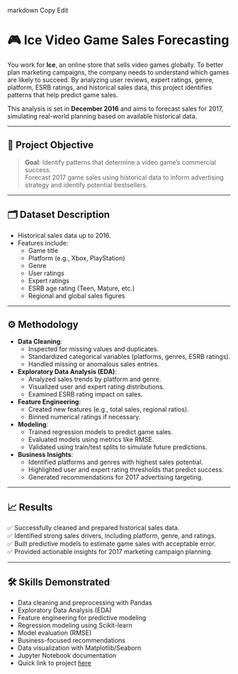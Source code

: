 
markdown
Copy
Edit
# 🎮 Ice Video Game Sales Forecasting

You work for **Ice**, an online store that sells video games globally. To better plan marketing campaigns, the company needs to understand which games are likely to succeed. By analyzing user reviews, expert ratings, genre, platform, ESRB ratings, and historical sales data, this project identifies patterns that help predict game sales.  

This analysis is set in **December 2016** and aims to forecast sales for 2017, simulating real-world planning based on available historical data.

---

## 📌 Project Objective

> **Goal**: Identify patterns that determine a video game’s commercial success.  
> Forecast 2017 game sales using historical data to inform advertising strategy and identify potential bestsellers.

---

## 🗂️ Dataset Description

- Historical sales data up to 2016.
- Features include:
  - Game title
  - Platform (e.g., Xbox, PlayStation)
  - Genre
  - User ratings
  - Expert ratings
  - ESRB age rating (Teen, Mature, etc.)
  - Regional and global sales figures

---

## ⚙️ Methodology

- **Data Cleaning**:
  - Inspected for missing values and duplicates.
  - Standardized categorical variables (platforms, genres, ESRB ratings).
  - Handled missing or anomalous sales entries.
- **Exploratory Data Analysis (EDA)**:
  - Analyzed sales trends by platform and genre.
  - Visualized user and expert rating distributions.
  - Examined ESRB rating impact on sales.
- **Feature Engineering**:
  - Created new features (e.g., total sales, regional ratios).
  - Binned numerical ratings if necessary.
- **Modeling**:
  - Trained regression models to predict game sales.
  - Evaluated models using metrics like RMSE.
  - Validated using train/test splits to simulate future predictions.
- **Business Insights**:
  - Identified platforms and genres with highest sales potential.
  - Highlighted user and expert rating thresholds that predict success.
  - Generated recommendations for 2017 advertising targeting.

---

## 📈 Results

✅ Successfully cleaned and prepared historical sales data.  
✅ Identified strong sales drivers, including platform, genre, and ratings.  
✅ Built predictive models to estimate game sales with acceptable error.  
✅ Provided actionable insights for 2017 marketing campaign planning.

---

## 🛠️ Skills Demonstrated

- Data cleaning and preprocessing with Pandas
- Exploratory Data Analysis (EDA)
- Feature engineering for predictive modeling
- Regression modeling using Scikit-learn
- Model evaluation (RMSE)
- Business-focused recommendations
- Data visualization with Matplotlib/Seaborn
- Jupyter Notebook documentation
- Quick link to project [here](https://github.com/Jolay96/TripleTenProjects-/blob/main/Video%20Game%20Sales%20Forecasting/Video%20Game%20Sales%20Forecasting.ipynb)